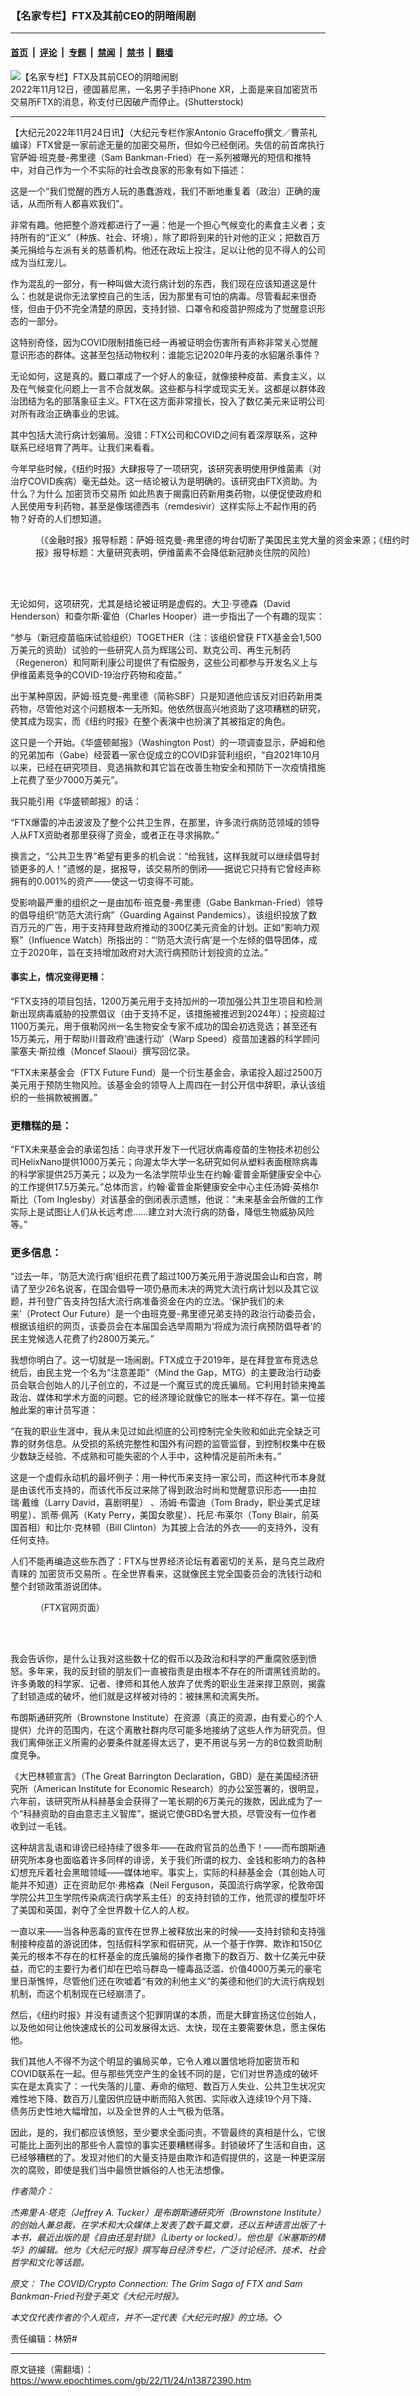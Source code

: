 ### 【名家专栏】FTX及其前CEO的阴暗闹剧

---

#### [首页](../../../..?n13872390) &nbsp;|&nbsp; [评论](../../../../../epoch-comment?n13872390) &nbsp;|&nbsp; [专题](../../../../../epoch-special?n13872390) &nbsp;|&nbsp; [禁闻](../../../../../epoch-news?n13872390) &nbsp;|&nbsp; [禁书](../../../../../books?n13872390) &nbsp;|&nbsp; [翻墙](https://github.com/gfw-breaker/nogfw/blob/master/README.md?n13872390)


<div><img alt="【名家专栏】FTX及其前CEO的阴暗闹剧" class="attachment-djy_600_400 size-djy_600_400 wp-post-image" src="https://i.epochtimes.com/assets/uploads/2022/11/id13872393-Shutterstock_2225643381-700x420-600x400.jpg"/>
<div class="caption">
 2022年11月12日，德国慕尼黑，一名男子手持iPhone XR，上面是来自加密货币交易所FTX的消息，称支付已因破产而停止。(Shutterstock)
</div></div><hr/><div class="post_content" id="artbody" itemprop="articleBody">
 <!-- article content begin -->
 <p>
  【大纪元2022年11月24日讯】（大纪元专栏作家Antonio Graceffo撰文／曹茶礼编译）FTX曾是一家前途无量的加密交易所，但如今已经倒闭。失信的前首席执行官萨姆‧班克曼-弗里德（Sam Bankman-Fried）在一系列被曝光的短信和推特中，对自己作为一个不实际的社会改良家的形象有如下描述：
 </p>
 <p>
  这是一个“我们觉醒的西方人玩的愚蠢游戏，我们不断地重复着（政治）正确的废话，从而所有人都喜欢我们”。
 </p>
 <p>
  非常有趣。他把整个游戏都进行了一遍：他是一个担心气候变化的素食主义者；支持所有的“正义”（种族、社会、环境），除了即将到来的针对他的正义；把数百万美元捐给与左派有关的慈善机构。他还在政坛上投注，足以让他的见不得人的公司成为当红宠儿。
 </p>
 <p>
  作为混乱的一部分，有一种叫做大流行病计划的东西，我们现在应该知道这是什么：也就是说你无法掌控自己的生活，因为那里有可怕的病毒。尽管看起来很奇怪，但由于仍不完全清楚的原因，支持封锁、口罩令和疫苗护照成为了觉醒意识形态的一部分。
 </p>
 <p>
  这特别奇怪，因为COVID限制措施已经一再被证明会伤害所有声称非常关心觉醒意识形态的群体。这甚至包括动物权利：谁能忘记2020年丹麦的水貂屠杀事件？
 </p>
 <p>
  无论如何，这是真的。戴口罩成了一个好人的象征，就像接种疫苗、素食主义，以及在气候变化问题上一言不合就发飙。这些都与科学或现实无关。这都是以群体政治团结为名的部落象征主义。FTX在这方面非常擅长，投入了数亿美元来证明公司对所有政治正确事业的忠诚。
 </p>
 <p>
  其中包括大流行病计划骗局。没错：FTX公司和COVID之间有着深厚联系，这种联系已经培育了两年。让我们来看看。
 </p>
 <p style="text-align: left;">
  今年早些时候，《纽约时报》大肆报导了一项研究，该研究表明使用伊维菌素（对治疗COVID疾病）毫无益处。这一结论被认为是明确的。该研究由FTX资助。为什么？为什么
  <ok href="https://www.epochtimes.com/gb/tag/%E5%8A%A0%E5%AF%86%E8%B4%A7%E5%B8%81%E4%BA%A4%E6%98%93%E6%89%80.html">
   加密货币交易所
  </ok>
  如此热衷于揭露旧药新用类药物，以便促使政府和人民使用专利药物，甚至是像瑞德西韦（remdesivir）这样实际上不起作用的药物？好奇的人们想知道。
 </p>
 <figure aria-describedby="caption-attachment-13872397" class="wp-caption aligncenter" id="attachment_13872397" style="width: 600px">
  <ok href="https://i.epochtimes.com/assets/uploads/2022/11/id13872397-FTX_SamBankman-Fried_FinancialTimes_NYT.jpg" target="_blank">
   <img alt="" class="size-large wp-image-13872397" src="https://i.epochtimes.com/assets/uploads/2022/11/id13872397-FTX_SamBankman-Fried_FinancialTimes_NYT-600x448.jpg"/>
  </ok>
  <br/><figcaption class="wp-caption-text" id="caption-attachment-13872397">
   （《金融时报》报导标题：萨姆‧班克曼-弗里德的垮台切断了美国民主党大量的资金来源；《纽约时报》报导标题：大量研究表明，伊维菌素不会降低新冠肺炎住院的风险）
  </figcaption><br/>
 </figure><br/>
 <p>
  无论如何，这项研究，尤其是结论被证明是虚假的。大卫‧亨德森（David Henderson）和查尔斯‧霍伯（Charles Hooper）进一步指出了一个有趣的现实：
 </p>
 <p>
  “参与（新冠疫苗临床试验组织）TOGETHER（注：该组织曾获 FTX基金会1,500万美元的资助）试验的一些研究人员为辉瑞公司、默克公司、再生元制药（Regeneron）和阿斯利康公司提供了有偿服务，这些公司都参与开发名义上与伊维菌素竞争的COVID-19治疗药物和疫苗。”
 </p>
 <p>
  出于某种原因，萨姆‧班克曼-弗里德（简称SBF）只是知道他应该反对旧药新用类药物，尽管他对这个问题根本一无所知。他依然很高兴地资助了这项糟糕的研究，使其成为现实，而《纽约时报》在整个表演中也扮演了其被指定的角色。
 </p>
 <p>
  这只是一个开始。《华盛顿邮报》（Washington Post）的一项调查显示，萨姆和他的兄弟加布（Gabe）经营着一家仓促成立的COVID非营利组织，“自2021年10月以来，已经在研究项目、竞选捐款和其它旨在改善生物安全和预防下一次疫情措施上花费了至少7000万美元”。
 </p>
 <p>
  我只能引用《华盛顿邮报》的话：
 </p>
 <p>
  “FTX爆雷的冲击波波及了整个公共卫生界，在那里，许多流行病防范领域的领导人从FTX资助者那里获得了资金，或者正在寻求捐款。”
 </p>
 <p>
  换言之，“公共卫生界”希望有更多的机会说：“给我钱，这样我就可以继续倡导封锁更多的人！”遗憾的是，据报导，该交易所的倒闭——据说它只持有它曾经声称拥有的0.001%的资产——使这一切变得不可能。
 </p>
 <p>
  受影响最严重的组织之一是由加布‧班克曼-弗里德（Gabe Bankman-Fried）领导的倡导组织“防范大流行病”（Guarding Against Pandemics），该组织投放了数百万元的广告，用于支持拜登政府推动的300亿美元资金的计划。正如“影响力观察”（Influence Watch）所指出的：“‘防范大流行病’是一个左倾的倡导团体，成立于2020年，旨在支持增加政府对大流行病预防计划投资的立法。”
 </p>
 <h4>
  事实上，情况变得更糟：
 </h4>
 <p>
  “FTX支持的项目包括，1200万美元用于支持加州的一项加强公共卫生项目和检测新出现病毒威胁的投票倡议（由于支持不足，该措施被推迟到2024年）；投资超过1100万美元，用于俄勒冈州一名生物安全专家不成功的国会初选竞选；甚至还有15万美元，用于帮助川普政府‘曲速行动’（Warp Speed）疫苗加速器的科学顾问蒙塞夫‧斯拉维（Moncef Slaoui）撰写回忆录。
 </p>
 <p>
  “FTX未来基金会（FTX Future Fund）是一个衍生基金会，承诺投入超过2500万美元用于预防生物风险。该基金会的领导人上周四在一封公开信中辞职，承认该组织的一些捐款被搁置。”
 </p>
 <h3>
  更糟糕的是：
 </h3>
 <p>
  “FTX未来基金会的承诺包括：向寻求开发下一代冠状病毒疫苗的生物技术初创公司HelixNano提供1000万美元；向渥太华大学一名研究如何从塑料表面根除病毒的科学家提供25万美元；以及为一名法学院毕业生在约翰‧霍普金斯健康安全中心的工作提供17.5万美元。”总体而言，约翰‧霍普金斯健康安全中心主任汤姆‧英格尔斯比（Tom Inglesby）对该基金的倒闭表示遗憾，他说：“未来基金会所做的工作实际上是试图让人们从长远考虑……建立对大流行病的防备，降低生物威胁风险等。”
 </p>
 <h3>
  更多信息：
 </h3>
 <p>
  “过去一年，‘防范大流行病’组织花费了超过100万美元用于游说国会山和白宫，聘请了至少26名说客，在国会倡导一项仍悬而未决的两党大流行病计划以及其它议题，并刊登广告支持包括大流行病准备资金在内的立法。‘保护我们的未来’（Protect Our Future）是一个由班克曼-弗里德兄弟支持的政治行动委员会，根据该组织的网页，该委员会在本届国会选举周期为‘将成为流行病预防倡导者’的民主党候选人花费了约2800万美元。”
 </p>
 <p>
  我想你明白了。这一切就是一场闹剧。FTX成立于2019年，是在拜登宣布竞选总统后，由民主党一个名为“注意差距”（Mind the Gap，MTG）的主要政治行动委员会联合创始人的儿子创立的，不过是一个魔豆式的庞氏骗局。它利用封锁来掩盖政治、媒体和学术方面的问题。它的经济理论就像它的账本一样不存在。第一位接触此案的审计员写道：
 </p>
 <p>
  “在我的职业生涯中，我从未见过如此彻底的公司控制完全失败和如此完全缺乏可靠的财务信息。从受损的系统完整性和国外有问题的监管监督，到控制权集中在极少数缺乏经验、不成熟和可能失密的个人手中，这种情况是前所未有。”
 </p>
 <p>
  这是一个虚假永动机的最坏例子：用一种代币来支持一家公司，而这种代币本身就是由该代币支持的，而该代币反过来除了得到政治时尚和觉醒意识形态——由拉瑞‧戴维（Larry David，喜剧明星） 、汤姆‧布雷迪（Tom Brady，职业美式足球明星）、凯蒂‧佩芮（Katy Perry，美国女歌星）、托尼‧布莱尔（Tony Blair，前英国首相）和比尔‧克林顿（Bill Clinton）为其披上合法的外衣——的支持外，没有任何支持。
 </p>
 <p>
  人们不能再编造这些东西了：FTX与世界经济论坛有着密切的关系，是乌克兰政府青睐的
  <ok href="https://www.epochtimes.com/gb/tag/%E5%8A%A0%E5%AF%86%E8%B4%A7%E5%B8%81%E4%BA%A4%E6%98%93%E6%89%80.html">
   加密货币交易所
  </ok>
  。在全世界看来，这就像民主党全国委员会的洗钱行动和整个封锁政策游说团体。
 </p>
 <figure aria-describedby="caption-attachment-13872399" class="wp-caption aligncenter" id="attachment_13872399" style="width: 600px">
  <ok href="https://i.epochtimes.com/assets/uploads/2022/11/id13872399-1-JAT-2022.11.18-1200x583.jpg" target="_blank">
   <img alt="" class="size-large wp-image-13872399" src="https://i.epochtimes.com/assets/uploads/2022/11/id13872399-1-JAT-2022.11.18-1200x583-600x292.jpg"/>
  </ok>
  <br/><figcaption class="wp-caption-text" id="caption-attachment-13872399">
   （FTX官网页面）
  </figcaption><br/>
 </figure><br/>
 <p>
  我会告诉你，是什么让我对这些数十亿的假币以及政治和科学的严重腐败感到愤怒。多年来，我的反封锁的朋友们一直被指责是由根本不存在的所谓黑钱资助的。许多勇敢的科学家、记者、律师和其他人放弃了优秀的职业生涯来捍卫原则，揭露了封锁造成的破坏，他们就是这样被对待的：被抹黑和流离失所。
 </p>
 <p>
  布朗斯通研究所（Brownstone Institute）在资源（真正的资源，由有爱心的个人提供）允许的范围内，在这个离散社群内尽可能多地接纳了这些人作为研究员。但我们离伸张正义所需的必要条件就差得太远了，更不用说与另一方的8位数资助制度竞争。
 </p>
 <p>
  《大巴林顿宣言》（The Great Barrington Declaration，GBD）是在美国经济研究所（American Institute for Economic Research）的办公室签署的，很明显，六年前，该研究所从科赫基金会获得了一笔长期的6万美元的拨款，因此成为了一个“科赫资助的自由意志主义智库”，据说它使GBD名誉大损，尽管没有一位作者收到过一毛钱。
 </p>
 <p>
  这种胡言乱语和诽谤已经持续了很多年——在政府官员的怂恿下！——而布朗斯通研究所本身也面临着许多同样的诽谤，关于我们所谓的权力、金钱和影响力的各种幻想充斥着社会黑暗领域——媒体地牢。事实上，实际的科赫基金会（其创始人可能并不知道）正在资助尼尔‧弗格森（Neil Ferguson，英国流行病学家，伦敦帝国学院公共卫生学院传染病流行病学系主任）的支持封锁的工作，他荒谬的模型吓坏了美国和英国，剥夺了全世界数十亿人的人权。
 </p>
 <p>
  一直以来——当各种恶毒的宣传在世界上被释放出来的时候——支持封锁和支持强制接种疫苗的游说团体，包括假科学家和假研究，从一个基于作弊、欺诈和150亿美元的根本不存在的杠杆基金的庞氏骗局的操作者撒下的数百万、数十亿美元中获益，而它的主要行为者们却在巴哈马群岛一幢毒品泛滥、价值4000万美元的豪宅里日渐憔悴，尽管他们还在吹嘘着“有效的利他主义”的美德和他们的大流行病规划机制，而这个机制现在已经崩溃了。
 </p>
 <p>
  然后，《纽约时报》并没有谴责这个犯罪阴谋的本质，而是大肆宣扬这位创始人，以及他如何让他快速成长的公司发展得太远、太快，现在主要需要休息，愿主保佑他。
 </p>
 <p>
  我们其他人不得不为这个明显的骗局买单，它令人难以置信地将加密货币和COVID联系在一起。但与那些凭空产生的金钱不同的是，它们对世界造成的破坏实在是太真实了：一代失落的儿童、寿命的缩短、数百万人失业、公共卫生状况灾难性地下降、数百万儿童因供应链中断而陷入贫困、实际收入连续19个月下降、债务历史性地大幅增加，以及全世界的人士气极为低落。
 </p>
 <p>
  因此，是的，我们都应该愤怒，至少要求全面问责。不管最终的真相是什么，它很可能比上面列出的那些令人震惊的事实还要糟糕得多。封锁破坏了生活和自由，这已经够糟糕的了。发现对他们的大量支持是由欺诈和造假提供的，这是一种更深层次的腐败，即使是我们当中最愤世嫉俗的人也无法想像。
 </p>
 <p>
  <em>
   作者简介：
  </em>
 </p>
 <p>
  <em>
   杰弗里‧A‧塔克（Jeffrey A. Tucker）是布朗斯通研究所（Brownstone Institute）的创始人兼总裁，在学术和大众媒体上发表了数千篇文章，还以五种语言出版了十本书，最近出版的是《自由还是封锁》（Liberty or locked）。他也是《米塞斯的精华》的编辑。他为《大纪元时报》撰写每日经济专栏，广泛讨论经济、技术、社会哲学和文化等话题。
  </em>
 </p>
 <p>
  <em>
   原文：
   <ok href="https://www.theepochtimes.com/the-covid-crypto-connection-the-grim-saga-of-ftx-and-sam-bankman-fried_4873860.html" rel="noopener noreferrer" target="_blank">
    The COVID/Crypto Connection: The Grim Saga of FTX and Sam Bankman-Fried刊登于英文《大纪元时报》。
   </ok>
  </em>
 </p>
 <p>
  <em>
   本文仅代表作者的个人观点，并不一定代表《大纪元时报》的立场。◇
  </em>
 </p>
 <p>
  责任编辑：林妍#
 </p>
 <!-- article content end -->
 <div id="below_article_ad">
 </div>
</div>


---

原文链接（需翻墙）：https://www.epochtimes.com/gb/22/11/24/n13872390.htm
